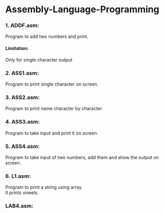 # Assembly-Language-Programming

### 1. ADDF.asm:
Program to add two numbers and print.
#### Limitation: 
Only for single character output

### 2. ASS1.asm:
Program to print single character on screen.

### 3. ASS2.asm:
Program to print name character by character.

### 4. ASS3.asm:
Program to take input and print it on screen.

### 5. ASS4.asm:
Program to take input of two numbers, add them and show the output on screen.

### 6. L1.asm:
<p>
Program to print a string using array.<br/>
It prints vowels.
</p>

### LAB4.asm:
